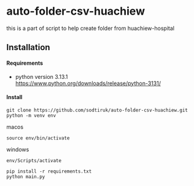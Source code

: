 # auto-folder-csv-huachiew
this is a part of script to help create folder from huachiew-hospital

## Installation
#### Requirements 
- python version 3.13.1
https://www.python.org/downloads/release/python-3131/

#### Install 
```
git clone https://github.com/sodtiruk/auto-folder-csv-huachiew.git
python -m venv env
```
macos
```
source env/bin/activate
```

windows
```
env/Scripts/activate
```

```
pip install -r requirements.txt
python main.py
```
